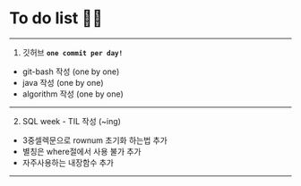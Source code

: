 # To do list 💨💨

****

1.  깃허브 **`one commit per day!`**
   * git-bash 작성 (one by one)
   * java  작성 (one by one)
   * algorithm 작성 (one by one)

****

2. SQL week - TIL 작성 (~ing)

* 3중셀렉문으로 rownum 초기화 하는법 추가
* 별칭은 where절에서 사용 불가 추가
* 자주사용하는 내장함수 추가

***

